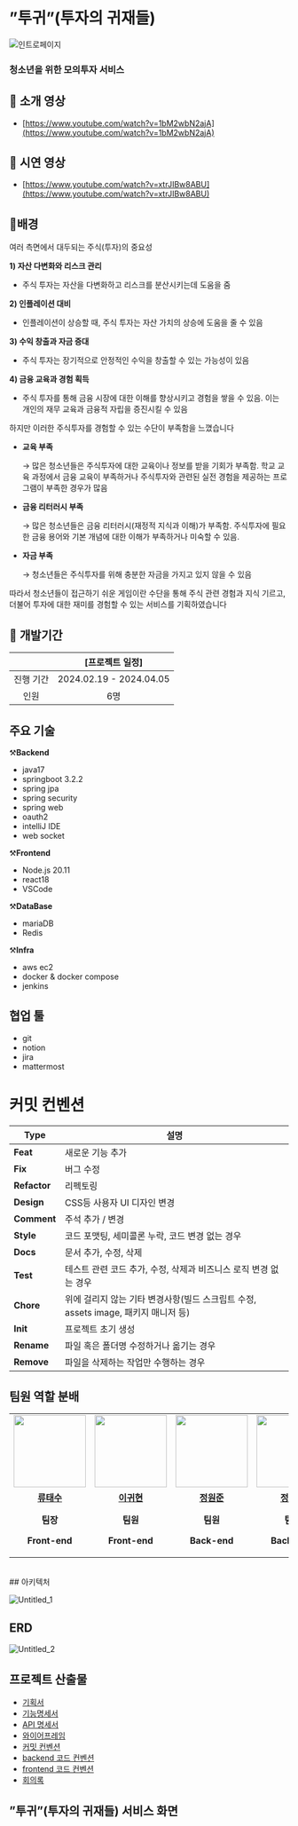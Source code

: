 
# ”투귀”(투자의 귀재들)

![인트로페이지](/uploads/4fb96d83ad6482d69979839020e43331/인트로페이지.jpg)

### 청소년을 위한 모의투자 서비스

## 🎥 소개 영상

- [https://www.youtube.com/watch?v=1bM2wbN2ajA](https://www.youtube.com/watch?v=1bM2wbN2ajA)

## 🎥 시연 영상

- [https://www.youtube.com/watch?v=xtrJIBw8ABU](https://www.youtube.com/watch?v=xtrJIBw8ABU)

## 🪪배경
여러 측면에서 대두되는 주식(투자)의 중요성

**1) 자산 다변화와 리스크 관리**

- 주식 투자는 자산을 다변화하고 리스크를 분산시키는데 도움을 줌

**2) 인플레이션 대비**

- 인플레이션이 상승할 때, 주식 투자는 자산 가치의 상승에 도움을 줄 수 있음

**3) 수익 창출과 자금 증대**

- 주식 투자는 장기적으로 안정적인 수익을 창출할 수 있는 가능성이 있음

**4) 금융 교육과 경험 획득**

- 주식 투자를 통해 금융 시장에 대한 이해를 향상시키고 경험을 쌓을 수 있음. 이는 개인의 재무 교육과 금융적 자립을 증진시킬 수 있음

하지만 이러한 주식투자를 경험할 수 있는 수단이 부족함을 느꼈습니다

- **교육 부족**
    
    → 많은 청소년들은 주식투자에 대한 교육이나 정보를 받을 기회가 부족함. 학교 교육 과정에서 금융 교육이 부족하거나 주식투자와 관련된 실전 경험을 제공하는 프로그램이 부족한 경우가 많음
    
- **금융 리터러시 부족**
    
    → 많은 청소년들은 금융 리터러시(재정적 지식과 이해)가 부족함. 주식투자에 필요한 금융 용어와 기본 개념에 대한 이해가 부족하거나 미숙할 수 있음.
    
- **자금 부족**
    
    → 청소년들은 주식투자를 위해 충분한 자금을 가지고 있지 않을 수 있음
    

따라서 청소년들이 접근하기 쉬운 게임이란 수단을 통해 주식 관련 경험과 지식 기르고, 
더불어 투자에 대한 재미를 경험할 수 있는 서비스를 기획하였습니다

## 🚩 개발기간

|           |     [프로젝트 일정]     |
| :-------: | :---------------------: |
| 진행 기간 | 2024.02.19 - 2024.04.05 |
|   인원    |           6명           |

## 주요 기술

⚒️**Backend**

- java17
- springboot 3.2.2
- spring jpa
- spring security
- spring web
- oauth2
- intelliJ IDE
- web socket

⚒️**Frontend**

- Node.js 20.11
- react18
- VSCode

⚒️**DataBase**

- mariaDB
- Redis

⚒️**Infra**

- aws ec2
- docker & docker compose
- jenkins

## 협업 툴

- git
- notion
- jira
- mattermost

# 커밋 컨벤션
| Type         | 설명                                                                        |
| ------------ | --------------------------------------------------------------------------- |
| **Feat**     | 새로운 기능 추가                                                              |
| **Fix**      | 버그 수정                                                                    |
| **Refactor** | 리펙토링                                                                     |
| **Design**   | CSS등 사용자 UI 디자인 변경                                                   |
| **Comment**  | 주석 추가 / 변경                                                             |
| **Style**    | 코드 포맷팅, 세미콜론 누락, 코드 변경 없는 경우                                  |
| **Docs**     | 문서 추가, 수정, 삭제                                                         |
| **Test**     | 테스트 관련 코드 추가, 수정, 삭제과 비즈니스 로직 변경 없는 경우                   |
| **Chore**    | 위에 걸리지 않는 기타 변경사항(빌드 스크립트 수정, assets image, 패키지 매니저 등)  |
| **Init**     | 프로젝트 초기 생성                                                            |
| **Rename**   | 파일 혹은 폴더명 수정하거나 옮기는 경우                                          |
| **Remove**   | 파일을 삭제하는 작업만 수행하는 경우                                             |

## 팀원 역할 분배

<table>
 <tr>
    <td align="center"><a href="https://github.com/RyuTa960625"><img src="https://avatars.githubusercontent.com/RyuTa960625" width="130px;" alt=""></a></td>
    <td align="center"><a href="https://github.com/Agwii"><img src="https://avatars.githubusercontent.com/Agwii" width="130px;" alt=""></a></td>
    <td align="center"><a href="https://github.com/wonjunJ"><img src="https://avatars.githubusercontent.com/wonjunJ" width="130px;" alt=""></a></td>
    <td align="center"><a href="https://github.com/GEISHAz"><img src="https://avatars.githubusercontent.com/GEISHAz" width="130px;" alt=""></a></td>
   <td align="center"><a href="https://github.com/pyunsusie"><img src="https://avatars.githubusercontent.com/pyunsusie" width="130px;" alt=""></a></td>
   <td align="center"><a href="https://github.com/quasiwest"><img src="https://avatars.githubusercontent.com/quasiwest" width="130px;" alt=""></a></td>
  </tr>
  <tr>
    <td align="center"><a href="https://github.com/RyuTa960625"><b>류태수</b></a><p><b>팀장</b><p><b>Front-end</b></td>
    <td align="center"><a href="https://github.com/Agwii"><b>이귀현</b></a><p><b>팀원</b></p><p><b>Front-end</b></td>
    <td align="center"><a href="https://github.com/wonjunJ"><b>정원준</b></a><p><b>팀원</b></p><p><b>Back-end</b></td>
    <td align="center"><a href="https://github.com/GEISHAz"><b>정민호</b></a><p><b>팀원</b></p><p><b>Back-end</b></td>
    <td align="center"><a href="https://github.com/pyunsusie"><b>편수지</b></a><p><b>팀원</b></p><p><b>Front-end</b></td>
    <td align="center"><a href="https://github.com/quasiwest"><b>이준서</b></a><p><b>팀원</b></p><p><b>Back-end</b></td>
  </tr>
</table>

<br/>
## 아키텍처

![Untitled_1](/uploads/f2a6aedd74399bdf32502a73fedd9dec/Untitled_1.png)

## ERD

![Untitled_2](/uploads/6963e37a70594ed318b7f8f432ac3f0f/Untitled_2.png)

## 프로젝트 산출물

- [기획서](https://www.notion.so/287226729deb4d6381a625983ac01f7f?pvs=21)
- [기능명세서](https://evanescent-kilometer-a6e.notion.site/41409e39742e42228f03f991f4fbc3f2?pvs=4)
- [API 명세서](https://www.notion.so/API-a4763cc8c23a4a52a533925a1c9c96c6?pvs=21)
- [와이어프레임](https://www.figma.com/file/5q8NMpF6gTAb0tVW6MnV8g/D209?type=design&node-id=272-1672&mode=design)
- [커밋 컨벤션](https://www.notion.so/0df7f1a472544bce8ad6fb136dde5225?pvs=21)
- [backend 코드 컨벤션](https://www.notion.so/10b0f128142f4b43b121d4992c8ecb1b?pvs=21)
- [frontend 코드 컨벤션](https://www.notion.so/c5b5da87eefd41c9b5caddf04ca0605f?pvs=21)
- [회의록](https://evanescent-kilometer-a6e.notion.site/d0ac7f4325ce4beab9db1061d08a85df?pvs=4)

## ”투귀”(투자의 귀재들) 서비스 화면


